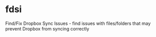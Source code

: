 # fdsi
Find/Fix Dropbox Sync Issues - find issues with files/folders that may prevent Dropbox from syncing correctly 
